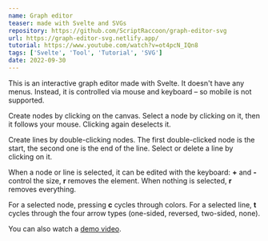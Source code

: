 ```yaml
---
name: Graph editor
teaser: made with Svelte and SVGs
repository: https://github.com/ScriptRaccoon/graph-editor-svg
url: https://graph-editor-svg.netlify.app/
tutorial: https://www.youtube.com/watch?v=ot4pcN_IQn8
tags: ['Svelte', 'Tool', 'Tutorial', 'SVG']
date: 2022-09-30
---
```


This is an interactive graph editor made with Svelte. It doesn't have any menus. Instead, it is controlled via mouse and keyboard – so mobile is not supported.

Create nodes by clicking on the canvas. Select a node by clicking on it, then it follows your mouse. Clicking again deselects it.

Create lines by double-clicking nodes. The first double-clicked node is the start, the second one is the end of the line. Select or delete a line by clicking on it.

When a node or line is selected, it can be edited with the keyboard: **+** and **-** control the size, **r** removes the element. When nothing is selected, **r** removes everything.

For a selected node, pressing **c** cycles through colors. For a selected line, **t** cycles through the four arrow types (one-sided, reversed, two-sided, none).

You can also watch a [demo video](https://graph-editor-svg.netlify.app/demo.mp4).
